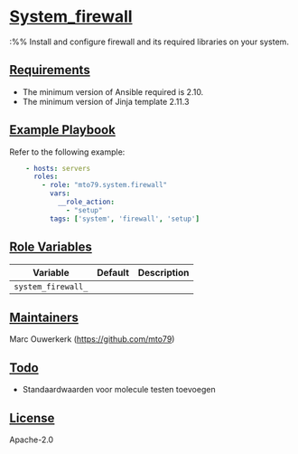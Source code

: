 # [System_firewall](#system-firewall)
:%%
Install and configure firewall and its required libraries on your system.

## [Requirements](#requirements)

* The minimum version of Ansible required is 2.10.
* The minimum version of Jinja template 2.11.3

## [Example Playbook](#example-playbook)

Refer to the following example:

```yaml
    - hosts: servers
      roles:
        - role: "mto79.system.firewall"
          vars:
            __role_action:
              - "setup"
          tags: ['system', 'firewall', 'setup']
```

## [Role Variables](#role-variables)

| Variable | Default | Description |
| -------- | ------- | ----------- |
| `system_firewall_` | | |

## [Maintainers](#maintainers)

Marc Ouwerkerk (<https://github.com/mto79>)

## [Todo](#todo)

* Standaardwaarden voor molecule testen toevoegen

## [License](#license)

Apache-2.0
